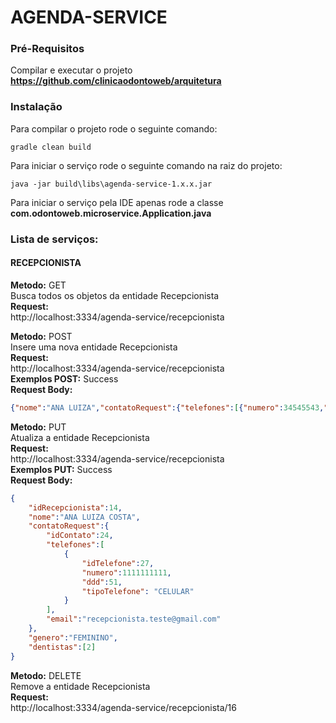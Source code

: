 # AGENDA-SERVICE

### Pré-Requisitos

Compilar e executar o projeto **https://github.com/clinicaodontoweb/arquitetura**

### Instalação

Para compilar o projeto rode o seguinte comando:

`gradle clean build`

Para iniciar o serviço rode o seguinte comando na raiz do projeto:

`java -jar build\libs\agenda-service-1.x.x.jar`

Para iniciar o serviço pela IDE apenas rode a classe **com.odontoweb.microservice.Application.java**

### Lista de serviços:

#### RECEPCIONISTA

**Metodo:** GET <br />
Busca todos os objetos da entidade Recepcionista <br />
**Request:** <br/>
http://localhost:3334/agenda-service/recepcionista <br />


**Metodo:** POST <br />
Insere uma nova entidade Recepcionista <br />
**Request:** <br/>
http://localhost:3334/agenda-service/recepcionista <br />
**Exemplos POST:** Success <br />
**Request Body:**
```json
{"nome":"ANA LUIZA","contatoRequest":{"telefones":[{"numero":34545543,"ddd":54,"tipoTelefone": "CELULAR"}],"email":"recepcionista.teste@gmail.com"},"genero":"FEMININO","dentistas":[2]}
```

**Metodo:** PUT <br />
Atualiza a entidade Recepcionista <br />
**Request:** <br/>
http://localhost:3334/agenda-service/recepcionista <br />
**Exemplos PUT:** Success <br />
**Request Body:**
```json
{
	"idRecepcionista":14,
	"nome":"ANA LUIZA COSTA",
	"contatoRequest":{
		"idContato":24,
		"telefones":[
			{
				"idTelefone":27,
				"numero":1111111111,
				"ddd":51,
				"tipoTelefone": "CELULAR"
			}
		],
		"email":"recepcionista.teste@gmail.com"
	},
	"genero":"FEMININO",
	"dentistas":[2]
}
```

**Metodo:** DELETE <br />
Remove a entidade Recepcionista <br />
**Request:** <br/>
http://localhost:3334/agenda-service/recepcionista/16 <br />